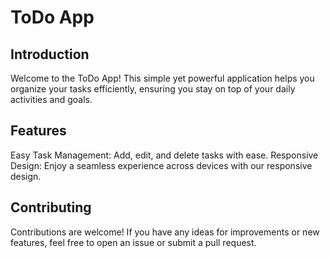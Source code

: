# **ToDo App**

## **Introduction**

Welcome to the ToDo App! This simple yet powerful application helps you organize your tasks efficiently, ensuring you stay on top of your daily activities and goals.

## **Features**

Easy Task Management: Add, edit, and delete tasks with ease.
Responsive Design: Enjoy a seamless experience across devices with our responsive design.

## **Contributing**

Contributions are welcome! If you have any ideas for improvements or new features, feel free to open an issue or submit a pull request.
